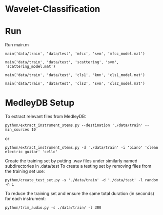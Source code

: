 # Wavelet-Classification


# Run
Run main.m
```
main('data/train', 'data/test', 'mfcc', 'svm', 'mfcc_model.mat')
```
```
main('data/train', 'data/test', 'scattering', 'svm', 'scattering_model.mat')
```
```
main('data/train', 'data/test', 'cls1', 'knn', 'cls1_model.mat')
```
```
main('data/train', 'data/test', 'cls2', 'svm', 'cls2_model.mat')
```

# MedleyDB Setup
To extract relevant files from MedleyDB:
```
python/extract_instrument_stems.py --destination './data/train' --min_sources 10
```
or
```
python/extract_instrument_stems.py -d './data/train' -i 'piano' 'clean electric guitar' 'cello'
```

Create the training set by putting .wav files under similarly named subdirectories in .data/test
To create a testing set by removing files from the training set use:
```
python/create_test_set.py -s './data/train' -d './data/test' -l random -n 1
```

To reduce the training set and ensure the same total duration (in seconds) for each instrument:
```
python/trim_audio.py -s ./data/train/ -l 300
```
